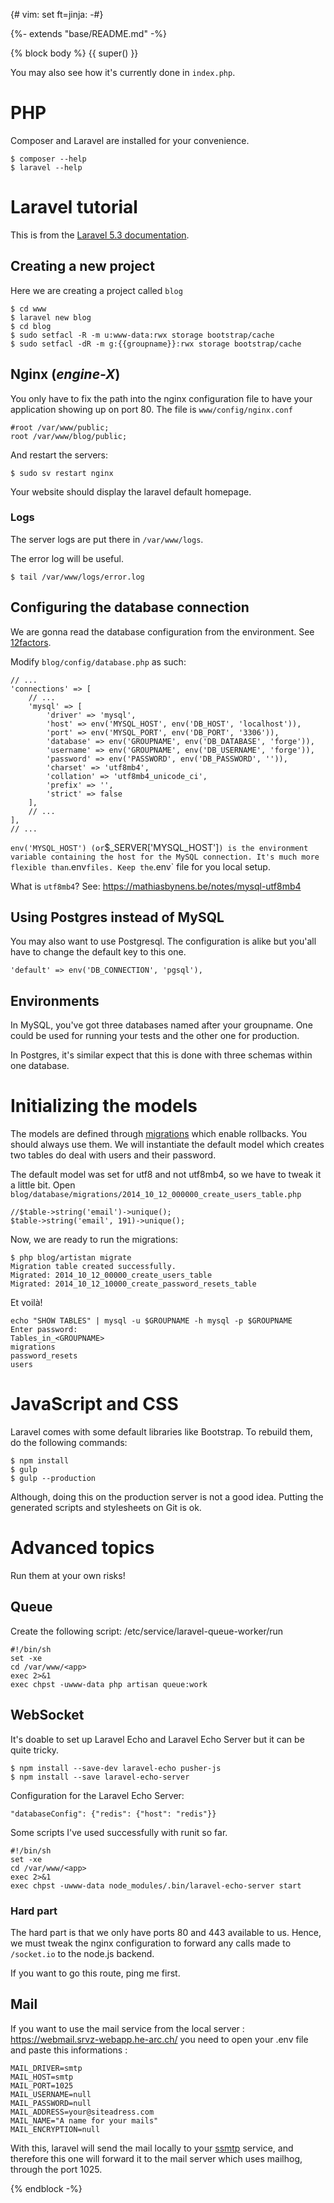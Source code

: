 {# vim: set ft=jinja: -#}

{%- extends "base/README.md" -%}

{% block body %} {{ super() }}

You may also see how it's currently done in `index.php`.

# PHP

Composer and Laravel are installed for your convenience.

```
$ composer --help
$ laravel --help
```

# Laravel tutorial

This is from the [Laravel 5.3 documentation](http://laravel.com/docs/5.3).

## Creating a new project

Here we are creating a project called `blog`

```
$ cd www
$ laravel new blog
$ cd blog
$ sudo setfacl -R -m u:www-data:rwx storage bootstrap/cache
$ sudo setfacl -dR -m g:{{groupname}}:rwx storage bootstrap/cache
```

## Nginx (_engine-X_)

You only have to fix the path into the nginx configuration file to have your application showing up on port 80\. The file is `www/config/nginx.conf`

```
#root /var/www/public;
root /var/www/blog/public;
```

And restart the servers:

```
$ sudo sv restart nginx
```

Your website should display the laravel default homepage.

### Logs

The server logs are put there in `/var/www/logs`.

The error log will be useful.

```
$ tail /var/www/logs/error.log
```

## Configuring the database connection

We are gonna read the database configuration from the environment. See [12factors](http://12factor.net/config).

Modify `blog/config/database.php` as such:

```
// ...
'connections' => [
    // ...
    'mysql' => [
        'driver' => 'mysql',
        'host' => env('MYSQL_HOST', env('DB_HOST', 'localhost')),
        'port' => env('MYSQL_PORT', env('DB_PORT', '3306')),
        'database' => env('GROUPNAME', env('DB_DATABASE', 'forge')),
        'username' => env('GROUPNAME', env('DB_USERNAME', 'forge')),
        'password' => env('PASSWORD', env('DB_PASSWORD', '')),
        'charset' => 'utf8mb4',
        'collation' => 'utf8mb4_unicode_ci',
        'prefix' => '',
        'strict' => false
    ],
    // ...
],
// ...
```

`env('MYSQL_HOST') (or`$_SERVER['MYSQL_HOST']`) is the environment variable containing the host for the MySQL connection. It's much more flexible than`.env`files. Keep the`.env` file for you local setup.

What is `utf8mb4`? See: <https://mathiasbynens.be/notes/mysql-utf8mb4>

## Using Postgres instead of MySQL

You may also want to use Postgresql. The configuration is alike but you'all have to change the default key to this one.

```
'default' => env('DB_CONNECTION', 'pgsql'),
```

## Environments

In MySQL, you've got three databases named after your groupname. One could be used for running your tests and the other one for production.

In Postgres, it's similar expect that this is done with three schemas within one database.

# Initializing the models

The models are defined through [migrations](http://laravel.com/docs/5.1/migrations) which enable rollbacks. You should always use them. We will instantiate the default model which creates two tables do deal with users and their password.

The default model was set for utf8 and not utf8mb4, so we have to tweak it a little bit. Open `blog/database/migrations/2014_10_12_000000_create_users_table.php`

```
//$table->string('email')->unique();
$table->string('email', 191)->unique();
```

Now, we are ready to run the migrations:

```
$ php blog/artistan migrate
Migration table created successfully.
Migrated: 2014_10_12_00000_create_users_table
Migrated: 2014_10_12_10000_create_password_resets_table
```

Et voilà!

```
echo "SHOW TABLES" | mysql -u $GROUPNAME -h mysql -p $GROUPNAME
Enter password:
Tables_in_<GROUPNAME>
migrations
password_resets
users
```

# JavaScript and CSS

Laravel comes with some default libraries like Bootstrap. To rebuild them, do the following commands:

```
$ npm install
$ gulp
$ gulp --production
```

Although, doing this on the production server is not a good idea. Putting the generated scripts and stylesheets on Git is ok.

# Advanced topics

Run them at your own risks!

## Queue

Create the following script: /etc/service/laravel-queue-worker/run

```
#!/bin/sh
set -xe
cd /var/www/<app>
exec 2>&1
exec chpst -uwww-data php artisan queue:work
```

## WebSocket

It's doable to set up Laravel Echo and Laravel Echo Server but it can be quite tricky.

```
$ npm install --save-dev laravel-echo pusher-js
$ npm install --save laravel-echo-server
```

Configuration for the Laravel Echo Server:

```
"databaseConfig": {"redis": {"host": "redis"}}
```

Some scripts I've used successfully with runit so far.

```
#!/bin/sh
set -xe
cd /var/www/<app>
exec 2>&1
exec chpst -uwww-data node_modules/.bin/laravel-echo-server start
```

### Hard part

The hard part is that we only have ports 80 and 443 available to us. Hence, we must tweak the nginx configuration to forward any calls made to `/socket.io` to the node.js backend.

If you want to go this route, ping me first.

## Mail

If you want to use the mail service from the local server : https://webmail.srvz-webapp.he-arc.ch/ you need to open your .env file and paste this informations :

```
MAIL_DRIVER=smtp
MAIL_HOST=smtp
MAIL_PORT=1025
MAIL_USERNAME=null
MAIL_PASSWORD=null
MAIL_ADDRESS=your@siteadress.com
MAIL_NAME="A name for your mails"
MAIL_ENCRYPTION=null
```

With this, laravel will send the mail locally to your [ssmtp](https://wiki.archlinux.org/index.php/SSMTP) service, and therefore this one will forward it to the mail server which uses mailhog, through the port 1025.




{% endblock -%}
